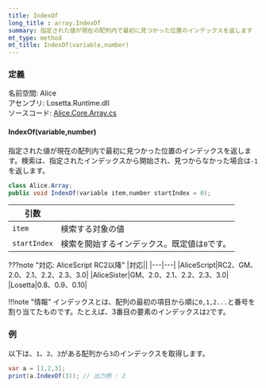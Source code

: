 ```yaml
---
title: IndexOf
long_title : array.IndexOf
summary: 指定された値が現在の配列内で最初に見つかった位置のインデックスを返します
mt_type: method
mt_title: IndexOf(variable,number)
---
```


### 定義
名前空間: Alice<br/>
アセンブリ: Losetta.Runtime.dll<br/>
ソースコード: [Alice.Core.Array.cs](https://github.com/WSOFT-Project/Losetta/blob/master/Losetta.Runtime/Core/Extension/Alice.Core.Array.cs)

#### IndexOf(variable,number)

指定された値が現在の配列内で最初に見つかった位置のインデックスを返します。検索は、指定されたインデックスから開始され、見つからなかった場合は`-1`を返します。

```cs title="AliceScript"
class Alice.Array;
public void IndexOf(variable item,number startIndex = 0);
```

|引数| |
|-|-|
|`item`|検索する対象の値|
|`startIndex`|検索を開始するインデックス。既定値は`0`です。|

???note "対応: AliceScript RC2以降"
    |対応||
    |---|---|
    |AliceScript|RC2、GM、2.0、2.1、2.2、2.3、3.0|
    |AliceSister|GM、2.0、2.1、2.2、2.3、3.0|
    |Losetta|0.8、0.9、0.10|

!!!note "情報"
    インデックスとは、配列の最初の項目から順に`0,1,2...`と番号を割り当てたものです。たとえば、3番目の要素のインデックスは`2`です。

### 例
以下は、`1`、`2`、`3`がある配列から`3`のインデックスを取得します。

```cs title="AliceScript"
var a = [1,2,3];
print(a.IndexOf(3)); // 出力例 : 2
```
